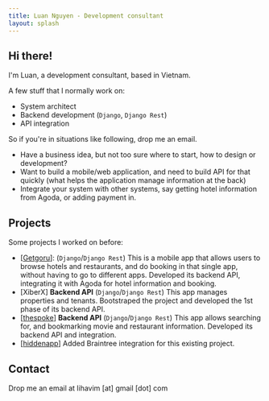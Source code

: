 ```yaml
---
title: Luan Nguyen - Development consultant
layout: splash
---
```


## Hi there!

I'm Luan, a development consultant, based in Vietnam.

A few stuff that I normally work on:
- System architect
- Backend development (`Django`, `Django Rest`)
- API integration

So if you're in situations like following, drop me an email.
- Have a business idea, but not too sure where to start, how to design or development?
- Want to build a mobile/web application, and need to build API for that quickly (what helps the application manage information at the back)
- Integrate your system with other systems, say getting hotel information from Agoda, or adding payment in.

## Projects
Some projects I worked on before:

- [[Getgoru](http://www.getgoru.com/)]: (`Django`/`Django Rest`)
This is a mobile app that allows users to browse hotels and restaurants, and do booking in that single app, without having to go to different apps. Developed its backend API, integrating it with Agoda for hotel information and booking.
- [XiberX] **Backend API** (`Django`/`Django Rest`)
This app manages properties and tenants. Bootstraped the project and developed the 1st phase of its backend API.
- [[thespoke](http://thespoke.co)] **Backend API** (`Django`/`Django Rest`)
This app allows searching for, and bookmarking movie and restaurant information. Developed its backend API and integration.
- [[hiddenapp](http://hiddenapp.com)]
Added Braintree integration for this existing project.


## Contact
Drop me an email at lihavim [at] gmail [dot] com
